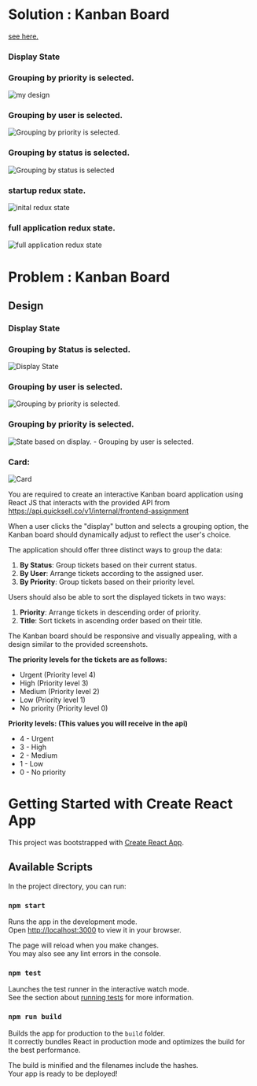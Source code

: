 # Solution : Kanban Board

[see here.](https://krush-j.github.io/kanban-board/)

### Display State
### Grouping by priority is selected.
![my design](image.png)

### Grouping by user is selected.
![Grouping by priority is selected.](img2.png)

### Grouping by status is selected.
![Grouping by status is selected](image-1.png)

### startup redux state.
![inital redux state](image-2.png)


### full application redux state.
![full application redux state](image-4.png)

# Problem : Kanban Board

## Design

### Display State
### Grouping by Status is selected.
![Display State](img1.png)

### Grouping by user is selected.
![Grouping by priority is selected.](img2.png)


### Grouping by priority is selected.
![State based on display. - Grouping by user is selected.](img3.png)

### Card:
![Card](img4.png)



You are required to create an interactive Kanban board application using React JS that interacts with the provided API from  https://api.quicksell.co/v1/internal/frontend-assignment

When a user clicks the "display" button and selects a grouping option, the Kanban board should dynamically adjust to reflect the user's choice.

The application should offer three distinct ways to group the data:

1. **By Status**: Group tickets based on their current status.
2. **By User**: Arrange tickets according to the assigned user.
3. **By Priority**: Group tickets based on their priority level.

Users should also be able to sort the displayed tickets in two ways:

1. **Priority**: Arrange tickets in descending order of priority.
2. **Title**: Sort tickets in ascending order based on their title.

The Kanban board should be responsive and visually appealing, with a design similar to the provided screenshots. 

**The priority levels for the tickets are as follows:**

- Urgent (Priority level 4)
- High (Priority level 3)
- Medium (Priority level 2)
- Low (Priority level 1)
- No priority (Priority level 0)

**Priority levels: (This values you will receive in the api)**

- 4 - Urgent
- 3 - High
- 2 - Medium
- 1 - Low
- 0 - No priority

# Getting Started with Create React App

This project was bootstrapped with [Create React App](https://github.com/facebook/create-react-app).

## Available Scripts

In the project directory, you can run:

### `npm start`

Runs the app in the development mode.\
Open [http://localhost:3000](http://localhost:3000) to view it in your browser.

The page will reload when you make changes.\
You may also see any lint errors in the console.

### `npm test`

Launches the test runner in the interactive watch mode.\
See the section about [running tests](https://facebook.github.io/create-react-app/docs/running-tests) for more information.

### `npm run build`

Builds the app for production to the `build` folder.\
It correctly bundles React in production mode and optimizes the build for the best performance.

The build is minified and the filenames include the hashes.\
Your app is ready to be deployed!
